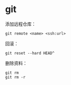 # git

添加远程仓库：

```
git remote <name> <ssh:url>
```

回滚：

```
git reset --hard HEAD^ 
```

删除资料：

```
git rm
git rm -r
```

